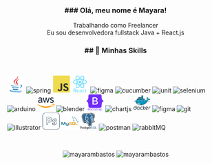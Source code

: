 

<h3 align="center">### Olá, meu nome é Mayara!</h3>

<p align="center">Trabalhando como Freelancer<br/> Eu sou desenvolvedora fullstack Java + React.js</p>

<h3 align="center">## 🚀 Minhas Skills</h3><br>
<p> 
  <img src="https://raw.githubusercontent.com/devicons/devicon/master/icons/java/java-original.svg" alt="java" width="40" height="40"/>
  <img src="https://www.vectorlogo.zone/logos/springio/springio-icon.svg" alt="spring" width="40" height="40"/> 
<img src="https://raw.githubusercontent.com/devicons/devicon/master/icons/javascript/javascript-original.svg" alt="javascript" width="40" height="40"/>  
  <img src="https://raw.githubusercontent.com/devicons/devicon/master/icons/react/react-original-wordmark.svg" alt="react" width="40" height="40"/> 
<img  src="https://upload.wikimedia.org/wikipedia/commons/thumb/3/33/Figma-logo.svg/1200px-Figma-logo.svg.png" alt="figma" width="40" height="40"/>
<img  src="https://www.cdnlogo.com/logos/c/44/cucumber.svg" alt="cucumber" width="40" height="40"/>
<img src="https://encrypted-tbn0.gstatic.com/images?q=tbn:ANd9GcTufFNCNxN6w9y-VrQFulDKcoiHg33mG1yv0Q&s" alt="junit" width="40" height="40"/>
<img src="https://raw.githubusercontent.com/detain/svg-logos/780f25886640cef088af994181646db2f6b1a3f8/svg/selenium-logo.svg" alt="selenium" width="40" height="40"/>  
<img src="https://cdn.worldvectorlogo.com/logos/arduino-1.svg" alt="arduino" width="40" height="40"/>  
<img src="https://raw.githubusercontent.com/devicons/devicon/master/icons/amazonwebservices/amazonwebservices-original-wordmark.svg" alt="aws" width="40" height="40"/>  
<img src="https://download.blender.org/branding/community/blender_community_badge_white.svg" alt="blender" width="40" height="40"/>  
<img src="https://raw.githubusercontent.com/devicons/devicon/master/icons/bootstrap/bootstrap-plain-wordmark.svg" alt="bootstrap" width="40" height="40"/>  
<img src="https://www.chartjs.org/media/logo-title.svg" alt="chartjs" width="40" height="40"/>  
<img src="https://raw.githubusercontent.com/devicons/devicon/master/icons/docker/docker-original-wordmark.svg" alt="docker" width="40" height="40"/>  
<img src="https://www.vectorlogo.zone/logos/figma/figma-icon.svg" alt="figma" width="40" height="40"/>  
<img src="https://www.vectorlogo.zone/logos/git-scm/git-scm-icon.svg" alt="git" width="40" height="40"/>  
<img src="https://www.vectorlogo.zone/logos/adobe_illustrator/adobe_illustrator-icon.svg" alt="illustrator" width="40" height="40"/>
<img src="https://raw.githubusercontent.com/devicons/devicon/master/icons/photoshop/photoshop-line.svg" alt="photoshop" width="40" height="40"/> 
<img src="https://raw.githubusercontent.com/devicons/devicon/master/icons/mysql/mysql-original-wordmark.svg" alt="mysql" width="40" height="40"/>  
<img src="https://raw.githubusercontent.com/devicons/devicon/master/icons/postgresql/postgresql-original-wordmark.svg" alt="postgresql" width="40" height="40"/>  
<img src="https://www.vectorlogo.zone/logos/getpostman/getpostman-icon.svg" alt="postman" width="40" height="40"/>  
<img src="https://www.vectorlogo.zone/logos/rabbitmq/rabbitmq-icon.svg" alt="rabbitMQ" width="40" height="40"/>  
 

</p><br>
<p  align="center">
<img  src="https://github-readme-stats.vercel.app/api/top-langs?username=mayarambastos&show_icons=true&locale=pt-br" alt="mayarambastos" />
<img src="https://github-readme-stats.vercel.app/api?username=mayarambastos&show_icons=true&locale=pt-br" alt="mayarambastos" /></p>


